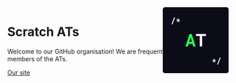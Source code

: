 <img src="logo.svg" width="150px" align="right" />

# Scratch ATs
Welcome to our GitHub organisation! We are frequent members of the ATs.

[Our site](https://scratch-advancedtopics.github.io)
